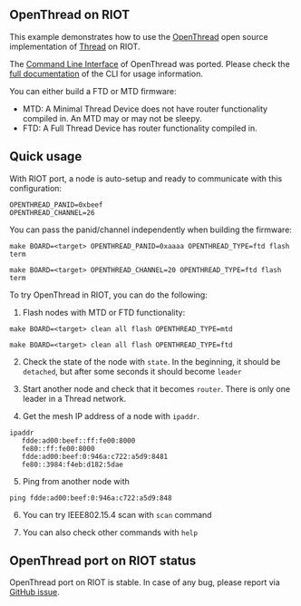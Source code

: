 ## OpenThread on RIOT

This example demonstrates how to use the [OpenThread](https://github.com/openthread/openthread)
open source implementation of [Thread](https://threadgroup.org/) on RIOT.

The [Command Line Interface](https://github.com/openthread/openthread/blob/master/examples/apps/cli/README.md) of
OpenThread was ported. Please check the
[full documentation](https://github.com/openthread/openthread/blob/master/src/cli/README.md)
of the CLI for usage information.

You can either build a FTD or MTD firmware:
- MTD: A Minimal Thread Device does not have router functionality compiled in.
       An MTD may or may not be sleepy.
- FTD: A Full Thread Device has router functionality compiled in.

## Quick usage

With RIOT port, a node is auto-setup and ready to communicate with
this configuration:
```
OPENTHREAD_PANID=0xbeef
OPENTHREAD_CHANNEL=26
```

You can pass the panid/channel independently when building the firmware:
```
make BOARD=<target> OPENTHREAD_PANID=0xaaaa OPENTHREAD_TYPE=ftd flash term
```
```
make BOARD=<target> OPENTHREAD_CHANNEL=20 OPENTHREAD_TYPE=ftd flash term
```

To try OpenThread in RIOT, you can do the following:

1. Flash nodes with MTD or FTD functionality:
```
make BOARD=<target> clean all flash OPENTHREAD_TYPE=mtd
```
```
make BOARD=<target> clean all flash OPENTHREAD_TYPE=ftd
```

2. Check the state of the node with `state`. In the beginning, it should be
`detached`, but after some seconds it should become `leader`

3. Start another node and check that it becomes `router`. There is only one
leader in a Thread network.

4. Get the mesh IP address of a node with `ipaddr`.
```
ipaddr
   fdde:ad00:beef::ff:fe00:8000
   fe80::ff:fe00:8000
   fdde:ad00:beef:0:946a:c722:a5d9:8481
   fe80::3984:f4eb:d182:5dae
```
5. Ping from another node with
```
ping fdde:ad00:beef:0:946a:c722:a5d9:848
```

6. You can try IEEE802.15.4 scan with `scan` command

7. You can also check other commands with `help`


## OpenThread port on RIOT status

OpenThread port on RIOT is stable. In case of any bug, please report via
[GitHub issue](https://github.com/RIOT-OS/RIOT/issues/new?template=bug_report.md&title=Bug).
